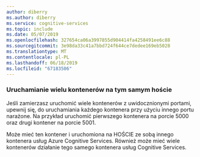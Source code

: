 ```yaml
---
author: diberry
ms.author: diberry
ms.service: cognitive-services
ms.topic: include
ms.date: 05/07/2019
ms.openlocfilehash: 327654ca06a3997855d904414fa4258491ee6c88
ms.sourcegitcommit: 3e98da33c41a7bbd724f644ce7dedee169eb5028
ms.translationtype: MT
ms.contentlocale: pl-PL
ms.lasthandoff: 06/18/2019
ms.locfileid: "67183506"
---
```

### <a name="run-multiple-containers-on-the-same-host"></a>Uruchamianie wielu kontenerów na tym samym hoście

Jeśli zamierzasz uruchomić wiele kontenerów z uwidocznionymi portami, upewnij się, do uruchamiania każdego kontenera przy użyciu innego portu narażone. Na przykład uruchomić pierwszego kontenera na porcie 5000 oraz drugi kontener na porcie 5001.

Może mieć ten kontener i uruchomiona na HOŚCIE ze sobą innego kontenera usług Azure Cognitive Services. Również może mieć wiele kontenerów działanie tego samego kontenera usług Cognitive Services.

